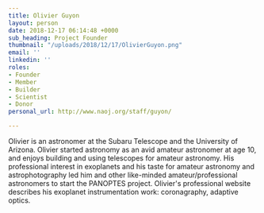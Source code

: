 ```yaml
---
title: Olivier Guyon
layout: person
date: 2018-12-17 06:14:48 +0000
sub_heading: Project Founder
thumbnail: "/uploads/2018/12/17/OlivierGuyon.png"
email: ''
linkedin: ''
roles:
- Founder
- Member
- Builder
- Scientist
- Donor
personal_url: http://www.naoj.org/staff/guyon/

---
```

Olivier is an astronomer at the Subaru Telescope and the University of Arizona. Olivier started astronomy as an avid amateur astronomer at age 10, and enjoys building and using telescopes for amateur astronomy. His professional interest in exoplanets and his taste for amateur astronomy and astrophotography led him and other like-minded amateur/professional astronomers to start the PANOPTES project. Olivier's professional website describes his exoplanet instrumentation work: coronagraphy, adaptive optics.